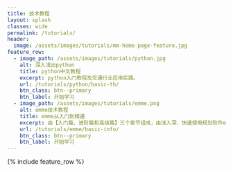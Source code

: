 ```yaml
---
title: 技术教程
layout: splash
classes: wide
permalink: /tutorials/
header:
  image: /assets/images/tutorials/mm-home-page-feature.jpg
feature_row:
  - image_path: /assets/images/tutorials/python.jpg
    alt: 深入浅出python
    title: python中文教程
    excerpt: python入门教程及交通行业应用实践。
    url: /tutorials/python/basic-th/
    btn_class: btn--primary
    btn_label: 开始学习
  - image_path: /assets/images/tutorials/emme.png
    alt: emme技术教程
    title: emme从入门到精通
    excerpt: 由【入门篇、进阶篇和高级篇】三个章节组成，由浅入深，快速使用规划软件emme。
    url: /tutorials/emme/basic-info/
    btn_class: btn--primary
    btn_label: 开始学习
---
```

{% include feature_row %}
